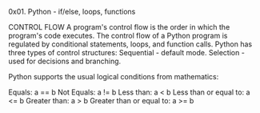 0x01. Python - if/else, loops, functions

CONTROL FLOW
A program's control flow is the order in which the program's code executes.
The control flow of a Python program is regulated by conditional statements, loops, and function calls.
Python has three types of control structures: Sequential - default mode. Selection - used for decisions and branching.

Python supports the usual logical conditions from mathematics:

Equals: a == b
Not Equals: a != b
Less than: a < b
Less than or equal to: a <= b
Greater than: a > b
Greater than or equal to: a >= b

